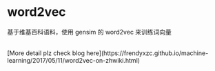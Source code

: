 # word2vec
基于维基百科语料，使用 gensim 的 word2vec 来训练词向量

<br>
[More detail plz check blog here](https://frendyxzc.github.io/machine-learning/2017/05/11/word2vec-on-zhwiki.html)
